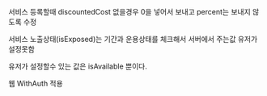

서비스 등록할때
discountedCost 없을경우 0을 넣어서 보내고
percent는 보내지 않도록 수정


서비스 노출상태(isExposed)는 기간과 운용상태를 체크해서 서버에서 주는값
유저가 설정못함

유저가 설정할수 있는 값은 isAvailable 뿐이다.


웹
WithAuth 적용